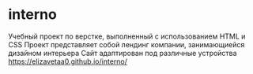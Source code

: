 # interno

Учебный проект по верстке, выполненный с использованием HTML и CSS
Проект представляет собой лендинг компании, занимающиейся дизайном интерьера
Сайт адаптирован под различные устройства
https://elizavetaa0.github.io/interno/
